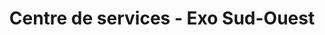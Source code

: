 ---
title: "Centre de services - Exo Sud-Ouest"
url: /salaberry-de-valleyfield/centre-de-services-exo-sud-ouest/
shop: Tickets
---